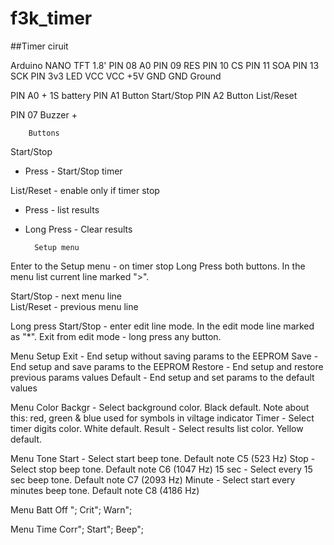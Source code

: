 # f3k_timer

##Timer ciruit

Arduino NANO  TFT 1.8'
PIN 08        A0
PIN 09        RES
PIN 10        CS
PIN 11        SOA
PIN 13        SCK
PIN 3v3       LED
VCC           VCC     +5V
GND           GND     Ground

PIN A0        + 1S battery
PIN A1        Button Start/Stop
PIN A2        Button List/Reset

PIN 07        Buzzer +

        Buttons
Start/Stop      
- Press - Start/Stop timer

List/Reset - enable only if timer stop
- Press - list results
- Long Press - Clear results

        Setup menu
Enter to the Setup menu - on timer stop Long Press both buttons.
In the menu list current line marked ">".

Start/Stop - next menu line     
List/Reset - previous menu line     

Long press Start/Stop - enter edit line mode. In the edit mode line marked as "*".
Exit from edit mode - long press any button.

   Menu Setup
Exit    - End setup without saving params to the EEPROM
Save    - End setup and save params to the EEPROM
Restore - End setup and restore previous params values
Default - End setup and set params to the default values

   Menu Color
Backgr  - Select background color. Black default. Note about this: red, green & blue used for symbols in viltage indicator
Timer   - Select timer digits color. White default.
Result  - Select results list color. Yellow default.

   Menu Tone
Start   - Select start beep tone. Default note C5 (523 Hz)
Stop    - Select stop beep tone. Default note C6 (1047 Hz)
15 sec  - Select every 15 sec beep tone. Default note C7 (2093 Hz)
Minute  - Select start every minutes beep tone. Default note C8 (4186 Hz)

   Menu Batt
Off ";
Crit";
Warn";

   Menu Time
Corr";
Start";
Beep";
